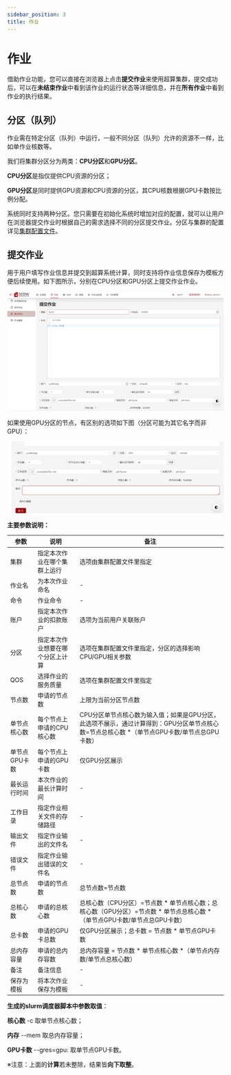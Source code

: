 ```yaml
---
sidebar_position: 3
title: 作业
---
```


# 作业

借助作业功能，您可以直接在浏览器上点击**提交作业**来使用超算集群，提交成功后，可以在**未结束作业**中看到该作业的运行状态等详细信息，并在**所有作业**中看到作业的执行结果。

## 分区（队列）

作业需在特定分区（队列）中运行，一般不同分区（队列）允许的资源不一样，比如单作业核数等。

我们将集群分区分为两类：**CPU分区**和**GPU分区**。

**CPU分区**是指仅提供CPU资源的分区；

**GPU分区**是同时提供GPU资源和CPU资源的分区，其CPU核数根据GPU卡数按比例分配。

系统同时支持两种分区。您只需要在初始化系统时增加对应的配置，就可以让用户在浏览器提交作业时根据自己的需求选择不同的分区提交作业。分区与集群的配置详见[集群配置文件](../../deploy/config/cluster-config.md)。

## 提交作业

用于用户填写作业信息并提交到超算系统计算，同时支持将作业信息保存为模板方便后续使用。如下图所示，分别在CPU分区和GPU分区上提交作业作业。

![submitJob](./submitJob.png)

如果使用GPU分区的节点，有区别的选项如下图（分区可能为其它名字而非GPU）：

![submitGPUJob](./submitGPUJob.png)

**主要参数说明：** 

| 参数         | 说明                                                                   |  备注   |
| ----------- | ---------------------------------------------------------------------- |-------- |
| 集群         | 指定本次作业在哪个集群上运行                                             | 选项由集群配置文件里指定 |
| 作业名       | 为本次作业命名                                                          |    -    |
| 命令         | 作业命令                                                               |    -    |
| 账户         | 指定本次作业的扣款账户                                                  | 选项为当前用户关联账户 |
| 分区         | 指定本次作业想要在哪个分区上计算                                         | 选项在集群配置文件里指定，分区的选择影响CPU/GPU相关参数 |
| QOS          | 选择作业的服务质量                                                      | 选项在集群配置文件里指定 |
| 节点数       | 申请的节点数                                                            | 上限为当前分区节点数 |
| 单节点核心数  | 每个节点上申请的CPU核心数                                               |CPU分区单节点核心数为输入值；如果是GPU分区，此选项不展示，通过计算得到：GPU分区单节点核心数=节点总核心数 \*（单节点GPU卡数/单节点总GPU卡数）|
| 单节点GPU卡数 | 每个节点上申请的GPU卡数                                                  | 仅GPU分区展示 |
| 最长运行时间  | 本次作业的最长计算时间                                                   |    -    |
| 工作目录      | 指定作业相关文件的存储路径                                               |    -    |
| 输出文件      | 指定作业输出的文件名                                                     |    -    |
| 错误文件      | 指定作业输出错误的文件名                                                 |    -    |
| 总节点数      | 申请的节点数                                                            | 总节点数=节点数   |
| 总核心数      | 申请的总核心数                                                          |   总核心数（CPU分区）=节点数 \* 单节点核心数；总核心数（GPU分区）=节点数 \* 单节点总核心数 \*（单节点GPU卡数/单节点总GPU卡数）    |
| 总卡数        | 申请的GPU卡总数                                                         |  仅GPU分区展示；总卡数 = 节点数 \* 单节点GPU卡数  |
| 总内存容量    | 申请的总内存容数                                                         | 总内存容量 = 节点数 \* 单节点核心数 \*（单节点内存数/单节点总核心数） |
| 备注          | 备注信息                                                                |    -    |
| 保存为模板    | 将本次作业保存为模板                                                     |    -    |


**生成的slurm调度器脚本中参数取值**：

**核心数** -c 取单节点核心数；

**内存** --mem 取总内存容量；

**GPU卡数** --gres=gpu: 取单节点GPU卡数。

※注意：上面的**计算**若未整除，结果皆**向下取整**。





